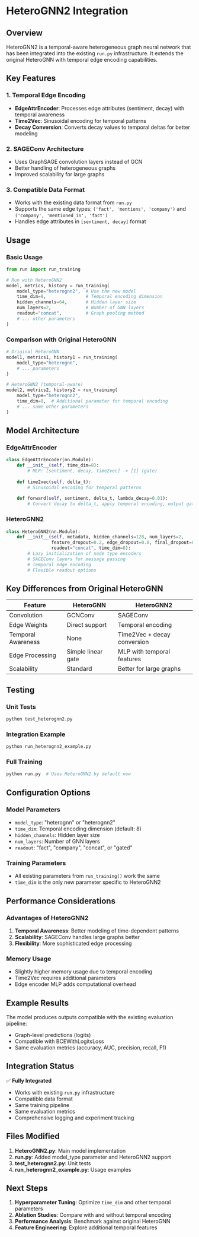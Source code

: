 # HeteroGNN2 Integration

## Overview

HeteroGNN2 is a temporal-aware heterogeneous graph neural network that has been integrated into the existing `run.py` infrastructure. It extends the original HeteroGNN with temporal edge encoding capabilities.

## Key Features

### 1. Temporal Edge Encoding
- **EdgeAttrEncoder**: Processes edge attributes (sentiment, decay) with temporal awareness
- **Time2Vec**: Sinusoidal encoding for temporal patterns
- **Decay Conversion**: Converts decay values to temporal deltas for better modeling

### 2. SAGEConv Architecture
- Uses GraphSAGE convolution layers instead of GCN
- Better handling of heterogeneous graphs
- Improved scalability for large graphs

### 3. Compatible Data Format
- Works with the existing data format from `run.py`
- Supports the same edge types: `('fact', 'mentions', 'company')` and `('company', 'mentioned_in', 'fact')`
- Handles edge attributes in `[sentiment, decay]` format

## Usage

### Basic Usage

```python
from run import run_training

# Run with HeteroGNN2
model, metrics, history = run_training(
    model_type="heterognn2",  # Use the new model
    time_dim=8,               # Temporal encoding dimension
    hidden_channels=64,       # Hidden layer size
    num_layers=2,             # Number of GNN layers
    readout="concat",         # Graph pooling method
    # ... other parameters
)
```

### Comparison with Original HeteroGNN

```python
# Original HeteroGNN
model1, metrics1, history1 = run_training(
    model_type="heterognn",
    # ... parameters
)

# HeteroGNN2 (temporal-aware)
model2, metrics2, history2 = run_training(
    model_type="heterognn2",
    time_dim=8,  # Additional parameter for temporal encoding
    # ... same other parameters
)
```

## Model Architecture

### EdgeAttrEncoder
```python
class EdgeAttrEncoder(nn.Module):
    def __init__(self, time_dim=8):
        # MLP: [sentiment, decay, time2vec] -> [1] (gate)
        
    def time2vec(self, delta_t):
        # Sinusoidal encoding for temporal patterns
        
    def forward(self, sentiment, delta_t, lambda_decay=0.01):
        # Convert decay to delta_t, apply temporal encoding, output gate
```

### HeteroGNN2
```python
class HeteroGNN2(nn.Module):
    def __init__(self, metadata, hidden_channels=128, num_layers=2, 
                 feature_dropout=0.2, edge_dropout=0.0, final_dropout=0.0,
                 readout="concat", time_dim=8):
        # Lazy initialization of node type encoders
        # SAGEConv layers for message passing
        # Temporal edge encoding
        # Flexible readout options
```

## Key Differences from Original HeteroGNN

| Feature | HeteroGNN | HeteroGNN2 |
|---------|-----------|------------|
| Convolution | GCNConv | SAGEConv |
| Edge Weights | Direct support | Temporal encoding |
| Temporal Awareness | None | Time2Vec + decay conversion |
| Edge Processing | Simple linear gate | MLP with temporal features |
| Scalability | Standard | Better for large graphs |

## Testing

### Unit Tests
```bash
python test_heterognn2.py
```

### Integration Example
```bash
python run_heterognn2_example.py
```

### Full Training
```bash
python run.py  # Uses HeteroGNN2 by default now
```

## Configuration Options

### Model Parameters
- `model_type`: "heterognn" or "heterognn2"
- `time_dim`: Temporal encoding dimension (default: 8)
- `hidden_channels`: Hidden layer size
- `num_layers`: Number of GNN layers
- `readout`: "fact", "company", "concat", or "gated"

### Training Parameters
- All existing parameters from `run_training()` work the same
- `time_dim` is the only new parameter specific to HeteroGNN2

## Performance Considerations

### Advantages of HeteroGNN2
1. **Temporal Awareness**: Better modeling of time-dependent patterns
2. **Scalability**: SAGEConv handles large graphs better
3. **Flexibility**: More sophisticated edge processing

### Memory Usage
- Slightly higher memory usage due to temporal encoding
- Time2Vec requires additional parameters
- Edge encoder MLP adds computational overhead

## Example Results

The model produces outputs compatible with the existing evaluation pipeline:
- Graph-level predictions (logits)
- Compatible with BCEWithLogitsLoss
- Same evaluation metrics (accuracy, AUC, precision, recall, F1)

## Integration Status

✅ **Fully Integrated**
- Works with existing `run.py` infrastructure
- Compatible data format
- Same training pipeline
- Same evaluation metrics
- Comprehensive logging and experiment tracking

## Files Modified

1. **HeteroGNN2.py**: Main model implementation
2. **run.py**: Added model_type parameter and HeteroGNN2 support
3. **test_heterognn2.py**: Unit tests
4. **run_heterognn2_example.py**: Usage examples

## Next Steps

1. **Hyperparameter Tuning**: Optimize `time_dim` and other temporal parameters
2. **Ablation Studies**: Compare with and without temporal encoding
3. **Performance Analysis**: Benchmark against original HeteroGNN
4. **Feature Engineering**: Explore additional temporal features 